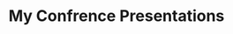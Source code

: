 ---
layout: articles
title: My Confrence Presentations
articles:
  data_source: site.sample_page
  show_excerpt: true
  show_readmore: true
  show_info: true
---
